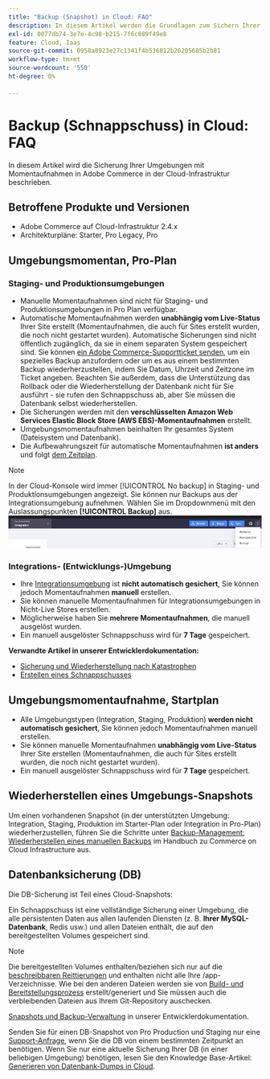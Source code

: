 ```yaml
---
title: "Backup (Snapshot) in Cloud: FAQ"
description: In diesem Artikel werden die Grundlagen zum Sichern Ihrer Umgebungen mit Momentaufnahmen in Adobe Commerce in der Cloud-Infrastruktur beschrieben.
exl-id: 0077db74-3e7e-4c98-b215-7f6c089f49e8
feature: Cloud, Iaas
source-git-commit: 0958a8923e27c1341f4b536812b26205685b2b81
workflow-type: tm+mt
source-wordcount: '550'
ht-degree: 0%

---
```


# Backup (Schnappschuss) in Cloud: FAQ

In diesem Artikel wird die Sicherung Ihrer Umgebungen mit Momentaufnahmen in Adobe Commerce in der Cloud-Infrastruktur beschrieben.

## Betroffene Produkte und Versionen

* Adobe Commerce auf Cloud-Infrastruktur 2.4.x
* Architekturpläne: Starter, Pro Legacy, Pro

## Umgebungsmomentan, Pro-Plan

### Staging- und Produktionsumgebungen

* Manuelle Momentaufnahmen sind nicht für Staging- und Produktionsumgebungen in Pro Plan verfügbar.
* Automatische Momentaufnahmen werden **unabhängig vom Live-Status** Ihrer Site erstellt (Momentaufnahmen, die auch für Sites erstellt wurden, die noch nicht gestartet wurden). Automatische Sicherungen sind nicht öffentlich zugänglich, da sie in einem separaten System gespeichert sind. Sie können [ein Adobe Commerce-Supportticket senden](/docs/commerce-knowledge-base/kb/help-center-guide/magento-help-center-user-guide.html#submit-ticket), um ein spezielles Backup anzufordern oder um es aus einem bestimmten Backup wiederherzustellen, indem Sie Datum, Uhrzeit und Zeitzone im Ticket angeben. Beachten Sie außerdem, dass die Unterstützung das Rollback oder die Wiederherstellung der Datenbank nicht für Sie ausführt - sie rufen den Schnappschuss ab, aber Sie müssen die Datenbank selbst wiederherstellen.
* Die Sicherungen werden mit den **verschlüsselten Amazon Web Services Elastic Block Store (AWS EBS)-Momentaufnahmen** erstellt.
* Umgebungsmomentaufnahmen beinhalten Ihr gesamtes System (Dateisystem und Datenbank).
* Die Aufbewahrungszeit für automatische Momentaufnahmen **ist anders** und folgt [dem Zeitplan](/docs/commerce-cloud-service/user-guide/architecture/pro-architecture.html?lang=en#backup-and-disaster-recovery).

>[!NOTE]
>In der Cloud-Konsole wird immer [!UICONTROL No backup] in Staging- und Produktionsumgebungen angezeigt. Sie können nur Backups aus der Integrationsumgebung aufnehmen. Wählen Sie im Dropdownmenü mit den Auslassungspunkten **[!UICONTROL Backup]** aus.
>![cloud_console_backup.png](assets/cloud_console_backup.png)





### Integrations- (Entwicklungs-)Umgebung

* Ihre [Integrationsumgebung](/help/announcements/adobe-commerce-announcements/integration-environment-enhancement-request-pro-and-starter.md) ist **nicht automatisch gesichert**, Sie können jedoch Momentaufnahmen **manuell** erstellen.
* Sie können manuelle Momentaufnahmen für Integrationsumgebungen in Nicht-Live Stores erstellen.
* Möglicherweise haben Sie **mehrere Momentaufnahmen**, die manuell ausgelöst wurden.
* Ein manuell ausgelöster Schnappschuss wird für **7 Tage** gespeichert.

**Verwandte Artikel in unserer Entwicklerdokumentation:**

* [Sicherung und Wiederherstellung nach Katastrophen](/docs/commerce-cloud-service/user-guide/architecture/pro-architecture.html#backup-and-disaster-recovery)
* [Erstellen eines Schnappschusses](/docs/commerce-cloud-service/user-guide/develop/storage/snapshots.html)

## Umgebungsmomentaufnahme, Startplan

* Alle Umgebungstypen (Integration, Staging, Produktion) **werden nicht automatisch gesichert**, Sie können jedoch Momentaufnahmen manuell erstellen.
* Sie können manuelle Momentaufnahmen **unabhängig vom Live-Status** Ihrer Site erstellen (Momentaufnahmen, die auch für Sites erstellt wurden, die noch nicht gestartet wurden).
* Ein manuell ausgelöster Schnappschuss wird für **7 Tage** gespeichert.

## Wiederherstellen eines Umgebungs-Snapshots

Um einen vorhandenen Snapshot (in der unterstützten Umgebung: Integration, Staging, Produktion im Starter-Plan oder Integration in Pro-Plan) wiederherzustellen, führen Sie die Schritte unter [Backup-Management: Wiederherstellen eines manuellen Backups](https://experienceleague.adobe.com/en/docs/commerce-cloud-service/user-guide/develop/storage/snapshots#restore-a-manual-backup) im Handbuch zu Commerce on Cloud Infrastructure aus.

## Datenbanksicherung (DB)

Die DB-Sicherung ist Teil eines Cloud-Snapshots:

>>
Ein Schnappschuss ist eine vollständige Sicherung einer Umgebung, die alle persistenten Daten aus allen laufenden Diensten (z. B. **Ihrer MySQL-Datenbank**, Redis usw.) und allen Dateien enthält, die auf den bereitgestellten Volumes gespeichert sind.

>[!NOTE]
>
>Die bereitgestellten Volumes enthalten/beziehen sich nur auf die [beschreibbaren Reittierungen](/docs/commerce-cloud-service/user-guide/configure/app/properties/properties.html?lang=en#mounts) und enthalten nicht alle Ihre /app-Verzeichnisse. Wie bei den anderen Dateien werden sie von [Build- und Bereitstellungsprozess](/docs/commerce-cloud-service/user-guide/architecture/pro-develop-deploy-workflow.html?lang=en#deployment-workflow) erstellt/generiert und Sie müssen auch die verbleibenden Dateien aus Ihrem Git-Repository auschecken.

[Snapshots und Backup-Verwaltung](/docs/commerce-cloud-service/user-guide/develop/storage/snapshots.html) in unserer Entwicklerdokumentation.

Senden Sie für einen DB-Snapshot von Pro Production und Staging nur eine [Support-Anfrage](/docs/commerce-knowledge-base/kb/help-center-guide/magento-help-center-user-guide.html?lang=en#submit-ticket), wenn Sie die DB von einem bestimmten Zeitpunkt an benötigen. Wenn Sie nur eine aktuelle Sicherung Ihrer DB (in einer beliebigen Umgebung) benötigen, lesen Sie den Knowledge Base-Artikel: [Generieren von Datenbank-Dumps in Cloud](/help/how-to/general/create-database-dump-on-cloud.md).
